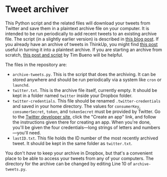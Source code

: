 # Tweet archiver #

This Python script and the related files will download your tweets from Twitter and save them in a plaintext archive file on your computer. It is intended to be run periodically to add recent tweets to an existing archive file. The script (in a slightly earlier version) is described in [this blog post][1]. If you already have an archive of tweets in ThinkUp, you might find [this post][2] useful in turning it into a plaintext archive. If you are starting an archive from scratch, [this post and script][3] by Tim Bueno will be helpful.

The files in the repository are:

* `archive-tweets.py`. This is the script that does the archiving. It can be stored anywhere and should be run periodically via a system like `cron` or `launchd`.
* `twitter.txt`. This is the archive file itself, currently empty. It should be kept in a folder named `twitter` inside your Dropbox folder.
* `twitter-credentials`. This file should be renamed `.twitter-credentials` and saved in your home directory. The values for `consumerKey`, `consumerSecret`, `token`, and `tokenSecret` must be provided by Twitter. Go to the [Twitter developer site][4], click the "Create an app" link, and follow the instructions given there for creating an app. When you're done, you'll be given the four credentials—long strings of letters and numbers—you'll need.
* `lastID.txt`. This file holds the ID number of the most recently archived tweet. It should be kept in the same folder as `twitter.txt`.

You don't *have* to keep your archive in Dropbox, but that's a convenient place to be able to access your tweets from any of your computers. The directory for the archive can be changed by editing Line 10 of `archive-tweets.py`.



[1]: http://www.leancrew.com/all-this/2012/07/archiving-tweets-without-ifttt/
[2]: http://www.leancrew.com/all-this/2012/07/archiving-tweets/
[3]: http://www.timbueno.com/2012/07/07/rolling-my-own-automatic-tweet-archiver
[4]: https://dev.twitter.com/
